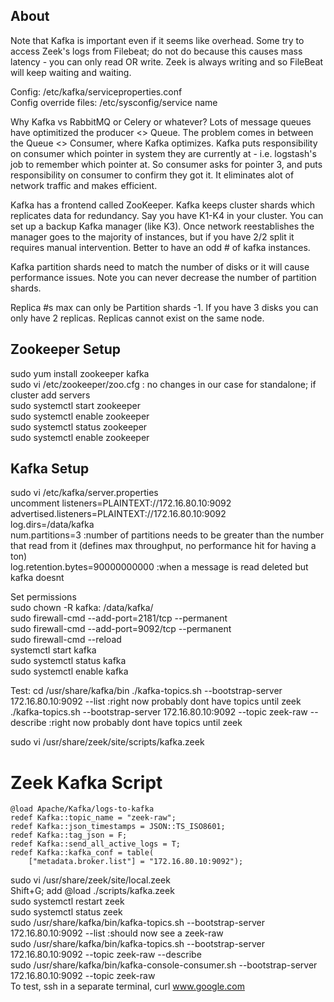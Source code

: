 ## About
Note that Kafka is important even if it seems like overhead. Some try to access Zeek's logs from Filebeat; do not do because this causes mass latency - you can only read OR write. Zeek is always writing and so FileBeat will keep waiting and waiting.  

Config: /etc/kafka/serviceproperties.conf  
Config override files: /etc/sysconfig/service name  

Why Kafka vs RabbitMQ or Celery or whatever? Lots of message queues have optimitized the producer <> Queue. The problem comes in between the Queue <> Consumer, where Kafka optimizes. Kafka puts responsibility on consumer which pointer in system they are currently at - i.e. logstash's job to remember which pointer at. So consumer asks for pointer 3, and puts responsibility on consumer to confirm they got it. It eliminates alot of network traffic and makes efficient.  
  
Kafka has a frontend called ZooKeeper. Kafka keeps cluster shards which replicates data for redundancy. Say you have K1-K4 in your cluster. You can set up a backup Kafka manager (like K3). Once network reestablishes the manager goes to the majority of instances, but if you have 2/2 split it requires manual intervention. Better to have an odd # of kafka instances.  

Kafka partition shards need to match the number of disks or it will cause performance issues. Note you can never decrease the number of partition shards.

Replica #s max can only be Partition shards -1. If you have 3 disks you can only have 2 replicas. Replicas cannot exist on the same node.  

## Zookeeper Setup
sudo yum install zookeeper kafka  
sudo vi /etc/zookeeper/zoo.cfg : no changes in our case for standalone; if cluster add servers  
sudo systemctl start zookeeper  
sudo systemctl enable zookeeper  
sudo systemctl status zookeeper  
sudo systemctl enable zookeeper  

## Kafka Setup
sudo vi /etc/kafka/server.properties  
uncomment listeners=PLAINTEXT://172.16.80.10:9092  
advertised.listeners=PLAINTEXT://172.16.80.10:9092  
log.dirs=/data/kafka  
num.partitions=3 :number of partitions needs to be greater than the number that read from it  (defines max throughput, no performance hit for having a ton)  
log.retention.bytes=90000000000 :when a message is read deleted but kafka doesnt  

Set permissions  
sudo chown -R kafka: /data/kafka/  
sudo firewall-cmd --add-port=2181/tcp --permanent  
sudo firewall-cmd --add-port=9092/tcp --permanent  
sudo firewall-cmd --reload  
systemctl start kafka  
sudo systemctl status kafka  
sudo systemctl enable kafka  

Test: 
cd /usr/share/kafka/bin
./kafka-topics.sh --bootstrap-server 172.16.80.10:9092 --list :right now probably dont have topics until zeek  
./kafka-topics.sh --bootstrap-server 172.16.80.10:9092 --topic zeek-raw --describe :right now probably dont have topics until zeek  


sudo vi /usr/share/zeek/site/scripts/kafka.zeek  
# Zeek Kafka Script
```vim
@load Apache/Kafka/logs-to-kafka
redef Kafka::topic_name = "zeek-raw";
redef Kafka::json_timestamps = JSON::TS_ISO8601;
redef Kafka::tag_json = F;
redef Kafka::send_all_active_logs = T;
redef Kafka::kafka_conf = table(
    ["metadata.broker.list"] = "172.16.80.10:9092");
```

sudo vi /usr/share/zeek/site/local.zeek  
Shift+G; add @load ./scripts/kafka.zeek  
sudo systemctl restart zeek  
sudo systemctl status zeek  
sudo /usr/share/kafka/bin/kafka-topics.sh --bootstrap-server 172.16.80.10:9092 --list :should now see a zeek-raw  
sudo /usr/share/kafka/bin/kafka-topics.sh --bootstrap-server 172.16.80.10:9092 --topic zeek-raw --describe  
sudo /usr/share/kafka/bin/kafka-console-consumer.sh --bootstrap-server 172.16.80.10:9092 --topic zeek-raw  
To test, ssh in a separate terminal, curl www.google.com  
